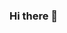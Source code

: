 ### Hi there 👋

<!--
**TaSoYu/TaSoYu** is a ✨ _special_ ✨ repository because its `README.md` (this file) appears on your GitHub profile.

<div align="center"> <img src="https://github-readme-stats.vercel.app/api/top-langs/?username=yang-tian-hub" /> </div>


Here are some ideas to get you started:

- 🔭 I’m currently working on ...
- 🌱 I’m currently learning ...
- 👯 I’m looking to collaborate on ...
- 🤔 I’m looking for help with ...
- 💬 Ask me about ...
- 📫 How to reach me: ...
- 😄 Pronouns: ...
- ⚡ Fun fact: ...
-->
